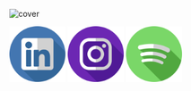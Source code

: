  ![cover](https://github.com/WaylonWalker/WaylonWalker/blob/main/articCode.png)

[ <img src="./linkedin.svg" width="100" height="100" />](https://www.linkedin.com/in/lioliveiraz/)
[ <img src="./instagram.svg" width="100" height="100" />](https://www.instagram.com/lioliveiraz/)
[ <img src="./spotify.svg" width="100" height="100" />](https://open.spotify.com/show/78POHlcq3KqOEyqbTd5Und)
